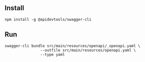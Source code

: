 ## Install
```shell
npm install -g @apidevtools/swagger-cli
```

## Run
```shell
swagger-cli bundle src/main/resources/openapi/_openapi.yaml \
                --outfile src/main/resources/openapi.yaml \
                --type yaml

```